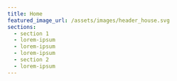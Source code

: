 ```yaml
---
title: Home
featured_image_url: /assets/images/header_house.svg
sections:
  - section 1
  - lorem-ipsum
  - lorem-ipsum
  - lorem-ipsum
  - section 2
  - lorem-ipsum
---
```

